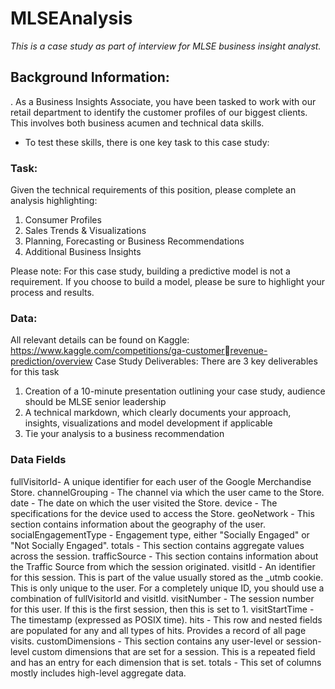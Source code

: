 # MLSEAnalysis
  *This is a case study as part of interview for MLSE business insight analyst.*
  
## Background Information: 
  . As a Business Insights Associate, you have been tasked to work with our retail department to identify 
  the customer profiles of our biggest clients. This involves both business acumen and technical data skills. 

+ To test these skills, there is one key task to this case study:
### Task:
  Given the technical requirements of this position, please complete an analysis highlighting:
  1) Consumer Profiles
  2) Sales Trends & Visualizations
  3) Planning, Forecasting or Business Recommendations
  4) Additional Business Insights

Please note: For this case study, building a predictive model is not a requirement. If you choose to build a model, please be sure 
to highlight your process and results. 
###  Data:
  All relevant details can be found on Kaggle: https://www.kaggle.com/competitions/ga-customerrevenue-prediction/overview
  Case Study Deliverables: 
  There are 3 key deliverables for this task
  1. Creation of a 10-minute presentation outlining your case study, audience should be MLSE 
  senior leadership
  2. A technical markdown, which clearly documents your approach, insights, visualizations and 
  model development if applicable
  3. Tie your analysis to a business recommendation 

### Data Fields
 fullVisitorId- A unique identifier for each user of the Google Merchandise Store.
 channelGrouping - The channel via which the user came to the Store.
 date - The date on which the user visited the Store.
 device - The specifications for the device used to access the Store.
 geoNetwork - This section contains information about the geography of the user.
 socialEngagementType - Engagement type, either "Socially Engaged" or "Not Socially Engaged".
 totals - This section contains aggregate values across the session.
 trafficSource - This section contains information about the Traffic Source from which the session originated.
 visitId - An identifier for this session. This is part of the value usually stored as the _utmb cookie. This is only unique to the user. For a completely unique ID, you should use a combination of fullVisitorId and visitId.
 visitNumber - The session number for this user. If this is the first session, then this is set to 1.
 visitStartTime - The timestamp (expressed as POSIX time).
 hits - This row and nested fields are populated for any and all types of hits. Provides a record of all page visits.
 customDimensions - This section contains any user-level or session-level custom dimensions that are set for a session. This is a repeated field and has an entry for each dimension that is set.
 totals - This set of columns mostly includes high-level aggregate data.
